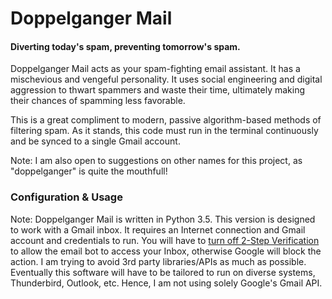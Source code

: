 # Doppelganger Mail
#### Diverting today's spam, preventing tomorrow's spam.

Doppelganger Mail acts as your spam-fighting email assistant. It has a mischevious and vengeful personality. It uses social engineering and digital aggression to thwart spammers and waste their time, ultimately making their chances of spamming less favorable.

This is a great compliment to modern, passive algorithm-based methods of filtering spam. As it stands, this code must run in the terminal continuously and be synced to a single Gmail account.

Note: I am also open to suggestions on other names for this project, as "doppelganger" is quite the mouthfull! 

### Configuration & Usage

Note: Doppelganger Mail is written in Python 3.5. This version is designed to work with a Gmail inbox.
It requires an Internet connection and Gmail account and credentials to run. You will have to
[turn off 2-Step Verification](https://support.google.com/accounts/answer/1064203?hl=en) to allow the
email bot to access your Inbox, otherwise Google will block the action. I am trying to avoid 3rd party
libraries/APIs as much as possible. Eventually this software will have to be tailored to run on
diverse systems, Thunderbird, Outlook, etc. Hence, I am not using solely Google's Gmail API.




